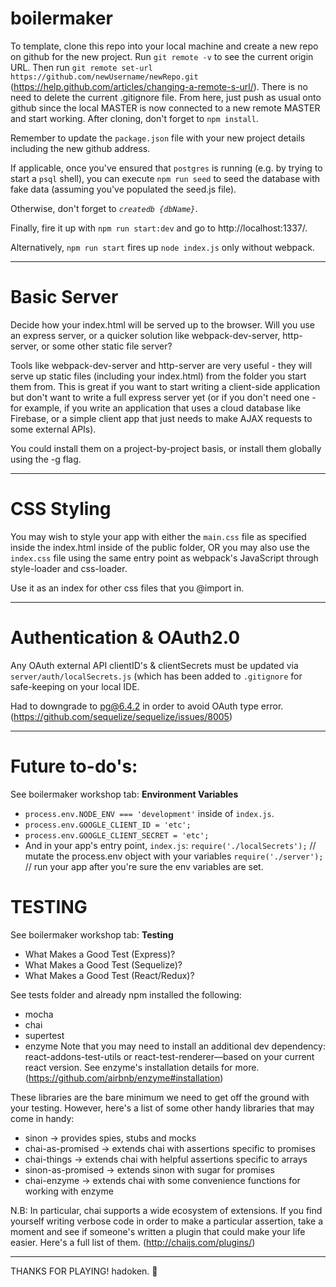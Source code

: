 # boilermaker

To template, clone this repo into your local machine and create a new repo on github for the new project.  Run `git remote -v` to see the current origin URL.  Then run `git remote set-url https://github.com/newUsername/newRepo.git` (https://help.github.com/articles/changing-a-remote-s-url/).  There is no need to delete the current .gitignore file.  From here, just push as usual onto github since the local MASTER is now connected to a new remote MASTER and start working.  After cloning, don't forget to `npm install`.

Remember to update the `package.json` file with your new project details including the new github address.

If applicable, once you've ensured that `postgres` is running (e.g. by trying to start a `psql` shell), you can execute `npm run seed` to seed the database with fake data (assuming you've populated the seed.js file).

Otherwise, don't forget to *`createdb {dbName}`*.

Finally, fire it up with `npm run start:dev` and go to http://localhost:1337/.

Alternatively, `npm run start` fires up `node index.js` only without webpack.

----------

# Basic Server

Decide how your index.html will be served up to the browser. Will you use an express server, or a quicker solution like webpack-dev-server, http-server, or some other static file server?

Tools like webpack-dev-server and http-server are very useful - they will serve up static files (including your index.html) from the folder you start them from. This is great if you want to start writing a client-side application but don't want to write a full express server yet (or if you don't need one - for example, if you write an application that uses a cloud database like Firebase, or a simple client app that just needs to make AJAX requests to some external APIs).

You could install them on a project-by-project basis, or install them globally using the -g flag.

----------

# CSS Styling

You may wish to style your app with either the `main.css` file as specified inside the index.html inside of the public folder, OR you may also use the `index.css` file using the same entry point as webpack's JavaScript through style-loader and css-loader.

Use it as an index for other css files that you @import in.

----------

# Authentication & OAuth2.0

Any OAuth external API clientID's & clientSecrets must be updated via `server/auth/localSecrets.js` (which has been added to `.gitignore` for safe-keeping on your local IDE.

Had to downgrade to pg@6.4.2 in order to avoid OAuth type error.
(https://github.com/sequelize/sequelize/issues/8005)

----------

# Future to-do's:

See boilermaker workshop tab:  **Environment Variables**
- `process.env.NODE_ENV === 'development'` inside of `index.js`.
- `process.env.GOOGLE_CLIENT_ID = 'etc';`
- `process.env.GOOGLE_CLIENT_SECRET = 'etc';`
- And in your app's entry point, `index.js`:
`require('./localSecrets');` // mutate the process.env object with your variables
`require('./server');`       // run your app after you're sure the env variables are set.

# TESTING

See boilermaker workshop tab:  **Testing**
- What Makes a Good Test (Express)?
- What Makes a Good Test (Sequelize)?
- What Makes a Good Test (React/Redux)?

See tests folder and already npm installed the following:
- mocha
- chai
- supertest
- enzyme
Note that you may need to install an additional dev dependency: react-addons-test-utils or react-test-renderer—based on your current react version. See enzyme's installation details for more. (https://github.com/airbnb/enzyme#installation)

These libraries are the bare minimum we need to get off the ground with your testing. However, here's a list of some other handy libraries that may come in handy:

- sinon -> provides spies, stubs and mocks
- chai-as-promised -> extends chai with assertions specific to promises
- chai-things -> extends chai with helpful assertions specific to arrays
- sinon-as-promised -> extends sinon with sugar for promises
- chai-enzyme -> extends chai with some convenience functions for working with enzyme

N.B: In particular, chai supports a wide ecosystem of extensions. If you find yourself writing verbose code in order to make a particular assertion, take a moment and see if someone's written a plugin that could make your life easier. Here's a full list of them. (http://chaijs.com/plugins/)

----------

THANKS FOR PLAYING! hadoken. 🦆
